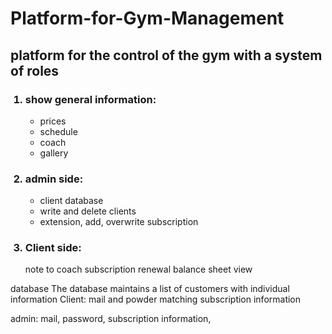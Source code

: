 <h1> Platform-for-Gym-Management</h1>
<h2>platform for the control of the gym with a system of roles</h2>
<ol>
<h3><li>show general information:</li></h3>
  <ul>
    <li>prices</li>
    <li>schedule</li>
    <li>coach</li>
    <li>gallery</li>
  </ul>
<h3><li>admin side:</li></h3>
  <ul>
    <li>client database</li>
    <li>write and delete clients</li>
    <li>extension, add, overwrite subscription</li>
  </ul>
<h3><li>Client side:</li></h3>
note to coach
subscription renewal
balance sheet view
</ol>
database
The database maintains a list of customers with individual information
Client: mail and powder matching
subscription information

admin: mail, password, subscription information, 
